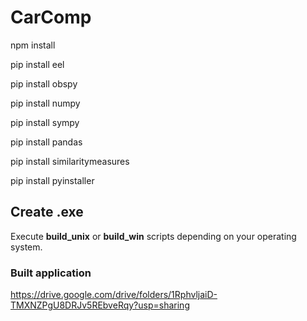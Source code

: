 # CarComp

npm install

pip install eel

pip install obspy

pip install numpy

pip install sympy

pip install pandas

pip install similaritymeasures

pip install pyinstaller

## Create .exe

Execute __build_unix__ or __build_win__ scripts depending on your operating system.

### Built application

https://drive.google.com/drive/folders/1RphvljaiD-TMXNZPgU8DRJv5REbveRqy?usp=sharing

